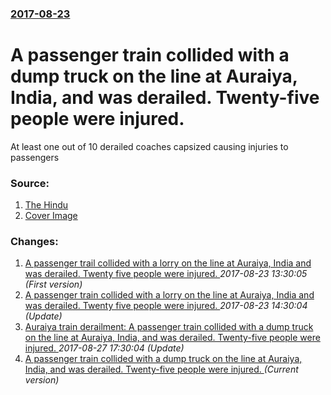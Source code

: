 ### [2017-08-23](/news/2017/08/23/index.md)

# A passenger train collided with a dump truck on the line at Auraiya, India, and was derailed. Twenty-five people were injured. 

At least one out of 10 derailed coaches capsized causing injuries to passengers


### Source:

1. [The Hindu](http://www.thehindu.com/news/national/other-states/kaifiyat-express-derails-in-auraiya-district-of-up-50-injured/article19543823.ece)
1. [Cover Image](http://www.thehindu.com/news/national/article19544309.ece/ALTERNATES/LANDSCAPE_615/Kaifiyatjpeg)

### Changes:

1. [A passenger trail collided with a lorry on the line at Auraiya, India and was derailed. Twenty five people were injured. ](/news/2017/08/23/a-passenger-trail-collided-with-a-lorry-on-the-line-at-auraiya-india-and-was-derailed-twenty-five-people-were-injured.md) _2017-08-23 13:30:05 (First version)_
2. [A passenger train collided with a lorry on the line at Auraiya, India and was derailed. Twenty five people were injured. ](/news/2017/08/23/a-passenger-train-collided-with-a-lorry-on-the-line-at-auraiya-india-and-was-derailed-twenty-five-people-were-injured.md) _2017-08-23 14:30:04 (Update)_
3. [Auraiya train derailment: A passenger train collided with a dump truck on the line at Auraiya, India, and was derailed. Twenty-five people were injured. ](/news/2017/08/23/auraiya-train-derailment-a-passenger-train-collided-with-a-dump-truck-on-the-line-at-auraiya-india-and-was-derailed-twenty-five-people-w.md) _2017-08-27 17:30:04 (Update)_
3. [A passenger train collided with a dump truck on the line at Auraiya, India, and was derailed. Twenty-five people were injured. ](/news/2017/08/23/a-passenger-train-collided-with-a-dump-truck-on-the-line-at-auraiya-india-and-was-derailed-twenty-five-people-were-injured.md) _(Current version)_
